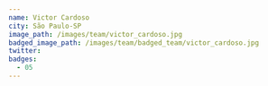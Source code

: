 ```yaml
---
name: Victor Cardoso
city: São Paulo-SP
image_path: /images/team/victor_cardoso.jpg
badged_image_path: /images/team/badged_team/victor_cardoso.jpg
twitter:
badges:
  - 05
---
```

